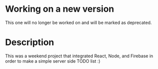 # Working on a new version

This one will no longer be worked on and will be marked as deprecated.

# Description

This was a weekend project that integrated React, Node, and Firebase in order to make a simple server side TODO list :)
